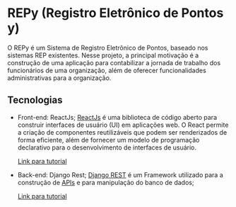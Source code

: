 # REPy (Registro Eletrônico de Pontos y)

O REPy é um Sistema de Registro Eletrônico de Pontos, baseado nos sistemas REP existentes. Nesse projeto, a principal motivação é a construção de uma aplicação para contabilizar a jornada de trabalho dos funcionários de uma organização, além de oferecer funcionalidades administrativas para a organização.

## Tecnologias

* Front-end: ReactJs;
    [ReactJs](https://legacy.reactjs.org/) é uma biblioteca de código aberto para construir interfaces de usuário (UI) em aplicações web. O React permite a criação de componentes reutilizáveis que podem ser renderizados de forma eficiente, além de fornecer um modelo de programação declarativo para o desenvolvimento de interfaces de usuário.

    [Link para tutorial](https://www.youtube.com/playlist?list=PLnDvRpP8BneyVA0SZ2okm-QBojomniQVO)

* Back-end: Django Rest;
    [Django REST](https://www.django-rest-framework.org/) é um Framework utilizado para a construção de [APIs](https://aws.amazon.com/pt/what-is/api/) e para manipulação do banco de dados;

    [Link para tutorial](https://www.youtube.com/playlist?list=PLsTx8TSx2fHY01FnuxBdwiBiOdZdPGik7)
